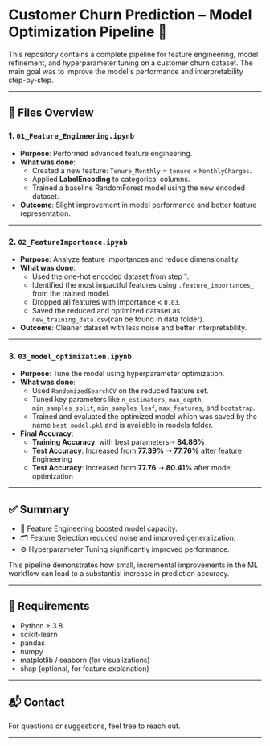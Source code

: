 # Customer Churn Prediction – Model Optimization Pipeline 🚀

This repository contains a complete pipeline for feature engineering, model refinement, and hyperparameter tuning on a customer churn dataset. The main goal was to improve the model's performance and interpretability step-by-step.

---

## 📁 Files Overview

### 1. `01_Feature_Engineering.ipynb`

- **Purpose**: Performed advanced feature engineering.
- **What was done**:
  - Created a new feature: `Tenure_Monthly` = `tenure` × `MonthlyCharges`.
  - Applied **LabelEncoding** to categorical columns.
  - Trained a baseline RandomForest model using the new encoded dataset.
- **Outcome**: Slight improvement in model performance and better feature representation.

---

### 2. `02_FeatureImportance.ipynb`

- **Purpose**: Analyze feature importances and reduce dimensionality.
- **What was done**:
  - Used the one-hot encoded dataset from step 1.
  - Identified the most impactful features using `.feature_importances_` from the trained model.
  - Dropped all features with importance < `0.03`.
  - Saved the reduced and optimized dataset as `new_training_data.csv`(can be found in data folder).
- **Outcome**: Cleaner dataset with less noise and better interpretability.

---

### 3. `03_model_optimization.ipynb`

- **Purpose**: Tune the model using hyperparameter optimization.
- **What was done**:
  - Used `RandomizedSearchCV` on the reduced feature set.
  - Tuned key parameters like `n_estimators`, `max_depth`, `min_samples_split`, `min_samples_leaf`, `max_features`, and `bootstrap`.
  - Trained and evaluated the optimized model which was saved by the name `best_model.pkl` and is available in models folder.
- **Final Accuracy**:
  - **Training Accuracy**: with best parameters➝ **84.86%**
  - **Test Accuracy**: Increased from **77.39%** ➝ **77.76%** after feature Engineering
  - **Test Accuracy**: Increased from **77.76** ➝ **80.41%** after model optimization

---

## ✅ Summary

- 🧠 Feature Engineering boosted model capacity.
- 🗂️ Feature Selection reduced noise and improved generalization.
- ⚙️ Hyperparameter Tuning significantly improved performance.

This pipeline demonstrates how small, incremental improvements in the ML workflow can lead to a substantial increase in prediction accuracy.

---

## 📌 Requirements

- Python ≥ 3.8  
- scikit-learn  
- pandas  
- numpy  
- matplotlib / seaborn (for visualizations)  
- shap (optional, for feature explanation)

---

## 📬 Contact

For questions or suggestions, feel free to reach out.

---

